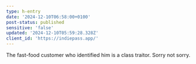 ```yaml
---
type: h-entry
date: '2024-12-10T06:58:00+0100'
post-status: published
sensitive: 'false'
updated: '2024-12-10T05:59:28.328Z'
client_id: 'https://indiepass.app/'
---
```

The fast-food customer who identified him is a class traitor. Sorry not sorry.

